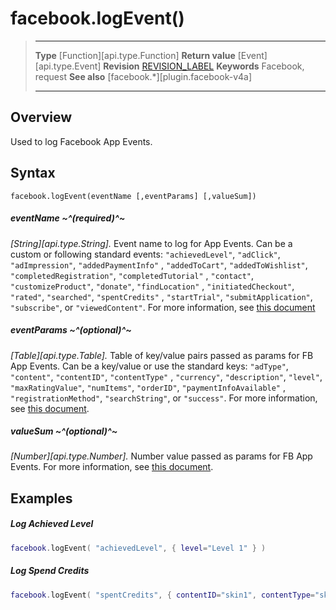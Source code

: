 # facebook.logEvent()

> --------------------- ------------------------------------------------------------------------------------------
> __Type__              [Function][api.type.Function]
> __Return value__      [Event][api.type.Event]
> __Revision__          [REVISION_LABEL](REVISION_URL)
> __Keywords__          Facebook, request
> __See also__			[facebook.*][plugin.facebook-v4a]
> --------------------- ------------------------------------------------------------------------------------------


## Overview

Used to log Facebook App Events.


## Syntax

	facebook.logEvent(eventName [,eventParams] [,valueSum])

##### eventName ~^(required)^~
_[String][api.type.String]._ Event name to log for App Events. Can be a custom or following standard events: `"achievedLevel"`, `"adClick"`, `"adImpression"`, `"addedPaymentInfo"` , `"addedToCart"`, `"addedToWishlist"`, `"completedRegistration"`, `"completedTutorial"` , `"contact"`, `"customizeProduct"`, `"donate"`, `"findLocation"` , `"initiatedCheckout"`, `"rated"`, `"searched"`, `"spentCredits"` , `"startTrial"`, `"submitApplication"`, `"subscribe"`, or `"viewedContent"`. For more information, see [this document](https://developers.facebook.com/docs/app-events/reference#standard-event-parameters-3)

##### eventParams ~^(optional)^~
_[Table][api.type.Table]._ Table of key/value pairs passed as params for FB App Events. Can be a key/value or use the standard keys: `"adType"`, `"content"`, `"contentID"`, `"contentType"` , `"currency"`, `"description"`, `"level"`, `"maxRatingValue"`, `"numItems"`, `"orderID"`, `"paymentInfoAvailable"` , `"registrationMethod"`, `"searchString"`, or `"success"`. For more information, see [this document](https://developers.facebook.com/docs/app-events/reference#standard-event-parameters-3).

##### valueSum ~^(optional)^~
_[Number][api.type.Number]._ Number value passed as params for FB App Events. For more information, see [this document](https://developers.facebook.com/docs/app-events/reference#standard-event-parameters-3).


## Examples

##### Log Achieved Level

``````lua
facebook.logEvent( "achievedLevel", { level="Level 1" } )
``````

##### Log Spend Credits

``````lua
facebook.logEvent( "spentCredits", { contentID="skin1", contentType="skin", content="solar skin" }, 12 ) -- Total value of credits spent=12
``````

